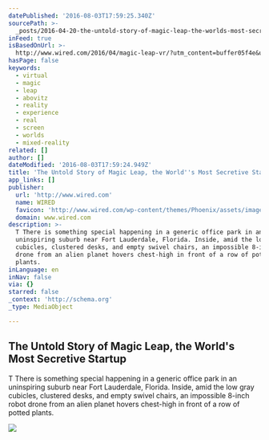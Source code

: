 ```yaml
---
datePublished: '2016-08-03T17:59:25.340Z'
sourcePath: >-
  _posts/2016-04-20-the-untold-story-of-magic-leap-the-worlds-most-secretive-s.md
inFeed: true
isBasedOnUrl: >-
  http://www.wired.com/2016/04/magic-leap-vr/?utm_content=buffer05f4e&utm_medium=social&utm_source=twitter.com&utm_campaign=buffer
hasPage: false
keywords:
  - virtual
  - magic
  - leap
  - abovitz
  - reality
  - experience
  - real
  - screen
  - worlds
  - mixed-reality
related: []
author: []
dateModified: '2016-08-03T17:59:24.949Z'
title: 'The Untold Story of Magic Leap, the World''s Most Secretive Startup'
app_links: []
publisher:
  url: 'http://www.wired.com'
  name: WIRED
  favicon: 'http://www.wired.com/wp-content/themes/Phoenix/assets/images/favicon.ico'
  domain: www.wired.com
description: >-
  T There is something special happening in a generic office park in an
  uninspiring suburb near Fort Lauderdale, Florida. Inside, amid the low gray
  cubicles, clustered desks, and empty swivel chairs, an impossible 8-inch robot
  drone from an alien planet hovers chest-high in front of a row of potted
  plants.
inLanguage: en
inNav: false
via: {}
starred: false
_context: 'http://schema.org'
_type: MediaObject

---
```

<article style=""><h1>The Untold Story of Magic Leap, the World's Most Secretive Startup</h1><p>T There is something special happening in a generic office park in an uninspiring suburb near Fort Lauderdale, Florida. Inside, amid the low gray cubicles, clustered desks, and empty swivel chairs, an impossible 8-inch robot drone from an alien planet hovers chest-high in front of a row of potted plants.</p><img src="http://www.wired.com/wp-content/uploads/2016/04/ff_magic_leap-ultralight_beam.jpg" /></article>